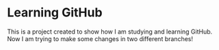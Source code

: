 # Learning GitHub
This is a project created to show how I am studying and learning GitHub.
Now I am trying to make some changes in two different branches!
